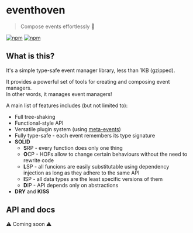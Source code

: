 # eventhoven

> Compose events effortlessly 🎵

[![npm](https://img.shields.io/npm/v/eventhoven.svg?style=flat-square)](https://www.npmjs.com/package/eventhoven "NPM package page")
[![npm](https://img.shields.io/npm/dt/eventhoven.svg?style=flat-square)](https://www.npmjs.com/package/vue-simple-suggest "Downloads per month, but who cares?")

## What is this?
It's a simple type-safe event manager library, less than 1KB (gzipped).

It provides a powerful set of tools for creating and composing event managers.\
In other words, it manages event managers!

A main list of features includes (but not limited to):
- Full tree-shaking
- Functional-style API
- Versatile plugin system (using [meta-events](#meta-events))
- Fully type-safe - each event remembers its type signature
- **SOLID**
  - **S**RP - every function does only one thing
  - **O**CP - HOFs allow to change certain behaviours without the need to rewrite code
  - **L**SP - all funcions are easily substitutable using dependency injection
    as long as they adhere to the same API
  - **I**SP - all data types are the least specific versions of them
  - **D**IP - API depends only on abstractions
- **DRY** and **KISS**

## API and docs

⚠ Coming soon ⚠
